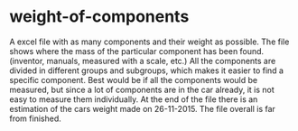 # weight-of-components
A excel file with as many components and their weight as possible. The file shows where the mass of the particular component has been found. (inventor, manuals, measured with a scale, etc.)
All the components are divided in different groups and subgroups, which makes it easier to find a specific component.
Best would be if all the components would be measured, but since a lot of components are in the car already, it is not easy to measure them individually. 
At the end of the file there is an estimation of the cars weight made on 26-11-2015. The file overall is far from finished.
